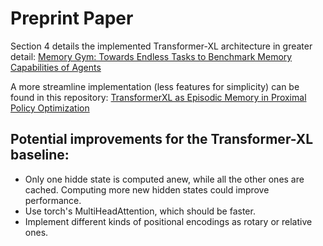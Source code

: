 # Preprint Paper

Section 4 details the implemented Transformer-XL architecture in greater detail:
[Memory Gym: Towards Endless Tasks to Benchmark Memory Capabilities of Agents](https://arxiv.org/abs/2309.17207)

A more streamline implementation (less features for simplicity) can be found in this repository:
[TransformerXL as Episodic Memory in Proximal Policy Optimization](https://github.com/MarcoMeter/episodic-transformer-memory-ppo)


## Potential improvements for the Transformer-XL baseline:
- Only one hidde state is computed anew, while all the other ones are cached. Computing more new hidden states could improve performance.
- Use torch's MultiHeadAttention, which should be faster.
- Implement different kinds of positional encodings as rotary or relative ones.